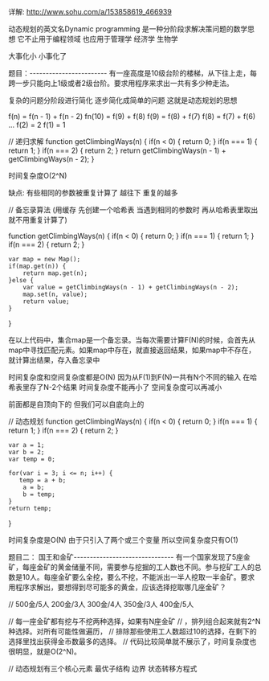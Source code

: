 详解: http://www.sohu.com/a/153858619_466939


动态规划的英文名Dynamic programming 是一种分阶段求解决策问题的数学思想 它不止用于编程领域 也应用于管理学 经济学 生物学

大事化小 小事化了




题目：------------------------
有一座高度是10级台阶的楼梯，从下往上走，每跨一步只能向上1级或者2级台阶。要求用程序来求出一共有多少种走法。

复杂的问题分阶段进行简化 逐步简化成简单的问题 这就是动态规划的思想  

f(n) = f(n - 1) + f(n - 2)
fn(10) = f(9) + f(8)
f(9) = f(8) + f(7)
f(8) = f(7) + f(6)
...
f(2) = 2
f(1) = 1




// 递归求解
function getClimbingWays(n) {
    if(n < 0) {
        return 0;
    }
    if(n === 1) {
        return 1;
    }
    if(n === 2) {
        return 2;
    }
    return getClimbingWays(n - 1) + getClimbingWays(n - 2);
}

时间复杂度O(2^N)

缺点: 有些相同的参数被重复计算了 越往下 重复的越多




// 备忘录算法 (用缓存 先创建一个哈希表 当遇到相同的参数时 再从哈希表里取出 就不用重复计算了)

 function getClimbingWays(n) {
    if(n < 0) {
        return 0;
    }
    if(n === 1) {
        return 1;
    }
    if(n === 2) {
        return 2;
    }
    
    var map = new Map();
    if(map.get(n)) {
        return map.get(n);
    }else {
        var value = getClimbingWays(n - 1) + getClimbingWays(n - 2);
        map.set(n, value);
        return value;
    }
}

在以上代码中，集合map是一个备忘录。当每次需要计算F(N)的时候，会首先从map中寻找匹配元素。如果map中存在，就直接返回结果，如果map中不存在，就计算出结果，存入备忘录中

时间复杂度和空间复杂度都是O(N) 因为从F(1)到F(N)一共有N个不同的输入 在哈希表里存了N-2个结果
时间复杂度不能再小了 空间复杂度可以再减小

前面都是自顶向下的 但我们可以自底向上的 




// 动态规划
function getClimbingWays(n) {
    if(n < 0) {
        return 0;
    }
    if(n === 1) {
        return 1;
    }
    if(n === 2) {
        return 2;
    }
    
    var a = 1;
    var b = 2;
    var temp = 0;
    
    for(var i = 3; i <= n; i++) {
       temp = a + b;
        a = b;
        b = temp;
    }
    return temp;
}

时间复杂度是O(N) 由于只引入了两个或三个变量 所以空间复杂度只有O(1)




题目二： 国王和金矿-------------------------------
有一个国家发现了5座金矿，每座金矿的黄金储量不同，需要参与挖掘的工人数也不同。参与挖矿工人的总数是10人。每座金矿要么全挖，要么不挖，不能派出一半人挖取一半金矿。要求用程序求解出，要想得到尽可能多的黄金，应该选择挖取哪几座金矿？

// 500金/5人 200金/3人 300金/4人 350金/3人 400金/5人
        
// 每一座金矿都有挖与不挖两种选择，如果有N座金矿
// ，排列组合起来就有2^N种选择。对所有可能性做遍历，
// 排除那些使用工人数超过10的选择，在剩下的选择里找出获得金币数最多的选择。
// 代码比较简单就不展示了，时间复杂度也很明显，就是O(2^N)。


// 动态规划有三个核心元素 最优子结构 边界 状态转移方程式   








